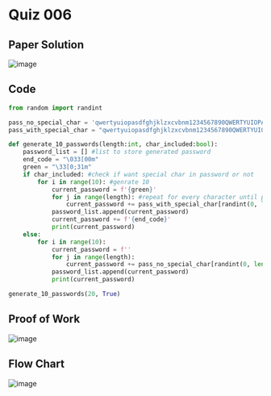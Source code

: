 # Quiz 006

## Paper Solution
![image](https://github.com/user-attachments/assets/204ca609-a3ad-4247-b387-36a86bfee4a0)


## Code
```.py
from random import randint

pass_no_special_char = 'qwertyuiopasdfghjklzxcvbnm1234567890QWERTYUIOPASDFGHJKLZXCVBNM' #search up string when no special char
pass_with_special_char = "qwertyuiopasdfghjklzxcvbnm1234567890QWERTYUIOPASDFGHJKLZXCVBNM!@#$%^&*()`~-_=+{}|:\"<>?[]\\;',./" #search up string when  special char

def generate_10_passwords(length:int, char_included:bool):
    password_list = [] #list to store generated password
    end_code = "\033[00m"
    green = "\33[0;31m"
    if char_included: #check if want special char in password or not 
        for i in range(10): #genrate 10
            current_password = f'{green}'
            for j in range(length): #repeat for every character until password length is reached
                current_password += pass_with_special_char[randint(0, len(pass_with_special_char) - 1)] #choose random character from string
            password_list.append(current_password)
            current_password += f'{end_code}'
            print(current_password)
    else:
        for i in range(10):
            current_password = f''
            for j in range(length):
                current_password += pass_no_special_char[randint(0, len(pass_no_special_char)  - 1)] #choose random character from string
            password_list.append(current_password)
            print(current_password)

generate_10_passwords(20, True)
```

## Proof of Work
![image](https://github.com/user-attachments/assets/7dcdb351-b9ec-4244-9054-5ccb324ce7c4)

## Flow Chart
![image](https://github.com/user-attachments/assets/053172c4-dee5-47d8-b3ed-5f25b6da67a4)


